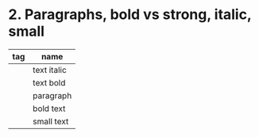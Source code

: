 # 2. Paragraphs, bold vs strong, italic, small

| tag               | name        |
| ----------------- | ----------- |
| <i></i>           | text italic |
| <b></b>           | text bold   |
| <p></p>           | paragraph   |
| <strong></strong> | bold text   |
| <small></small>   | small text  |
